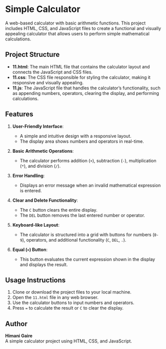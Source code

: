 # Simple Calculator

A web-based calculator with basic arithmetic functions. This project includes HTML, CSS, and JavaScript files to create a functional and visually appealing calculator that allows users to perform simple mathematical calculations.

## Project Structure

- **11.html**: The main HTML file that contains the calculator layout and connects the JavaScript and CSS files.
- **11.css**: The CSS file responsible for styling the calculator, making it responsive and visually appealing.
- **11.js**: The JavaScript file that handles the calculator’s functionality, such as appending numbers, operators, clearing the display, and performing calculations.

## Features

1. **User-Friendly Interface**:  
   - A simple and intuitive design with a responsive layout.
   - The display area shows numbers and operators in real-time.
  
2. **Basic Arithmetic Operations**:
   - The calculator performs addition (`+`), subtraction (`-`), multiplication (`*`), and division (`/`).
  
3. **Error Handling**:
   - Displays an error message when an invalid mathematical expression is entered.

4. **Clear and Delete Functionality**:
   - The `C` button clears the entire display.
   - The `DEL` button removes the last entered number or operator.

5. **Keyboard-like Layout**:
   - The calculator is structured into a grid with buttons for numbers (`0-9`), operators, and additional functionality (`C`, `DEL`, `.`).

6. **Equal (`=`) Button**:
   - This button evaluates the current expression shown in the display and displays the result.

## Usage Instructions

1. Clone or download the project files to your local machine.
2. Open the `11.html` file in any web browser.
3. Use the calculator buttons to input numbers and operators.
4. Press `=` to calculate the result or `C` to clear the display.

## Author

**Himani Gaire**  
A simple calculator project using HTML, CSS, and JavaScript.

